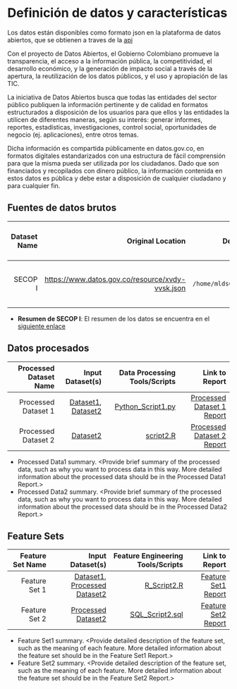 # Definición de datos y características

Los datos están disponibles como formato json en la plataforma de datos abiertos, que se obtienen a traves de la [api](https://www.datos.gov.co/resource/xvdy-vvsk.json)
 
Con el proyecto de Datos Abiertos, el Gobierno Colombiano promueve la transparencia, el acceso a la información pública, la competitividad, el desarrollo económico, y la generación de impacto social a través de la apertura, la reutilización de los datos públicos, y el uso y apropiación de las TIC.

La iniciativa de Datos Abiertos busca que todas las entidades del sector público publiquen la información pertinente y de calidad en formatos estructurados a disposición de los usuarios para que ellos y las entidades la utilicen de diferentes maneras, según su interés: generar informes, reportes, estadísticas, investigaciones, control social, oportunidades de negocio (ej. aplicaciones), entre otros temas.

Dicha información es compartida públicamente en datos.gov.co, en formatos digitales estandarizados con una estructura de fácil comprensión para que la misma pueda ser utilizada por los ciudadanos. Dado que son financiados y recopilados con dinero público, la información contenida en estos datos es pública y debe estar a disposición de cualquier ciudadano y para cualquier fin.



## Fuentes de datos brutos

| Dataset Name | Original Location   | Destination Location  | Data Movement Tools / Scripts | Link to Report |
| ---:| ---: | ---: | ---: | -----: |
| SECOP I | https://www.datos.gov.co/resource/xvdy-vvsk.json | `/home/mlds6_sbkfcp/data/raw/` | [uso de `make leerDatos`](https://raw.githubusercontent.com/isbelloq/mlds6/main/makefile) | [Reporte al demo de secop](https://github.com/isbelloq/mlds6/raw/main/docs/data/secop_summary.html)|


* **Resumen de SECOP I**: El resumen de los datos se encuentra en el [siguiente enlace](https://github.com/isbelloq/mlds6/raw/main/docs/data/secop_summary.html)


## Datos procesados
| Processed Dataset Name | Input Dataset(s)   | Data Processing Tools/Scripts | Link to Report |
| ---:| ---: | ---: | ---: | 
| Processed Dataset 1 | [Dataset1](link/to/dataset1/report), [Dataset2](link/to/dataset2/report) | [Python_Script1.py](link/to/python/script/file/in/Code) | [Processed Dataset 1 Report](link/to/report1)|
| Processed Dataset 2 | [Dataset2](link/to/dataset2/report) |[script2.R](link/to/R/script/file/in/Code) | [Processed Dataset 2 Report](link/to/report2)|
* Processed Data1 summary. <Provide brief summary of the processed data, such as why you want to process data in this way. More detailed information about the processed data should be in the Processed Data1 Report.>
* Processed Data2 summary. <Provide brief summary of the processed data, such as why you want to process data in this way. More detailed information about the processed data should be in the Processed Data2 Report.> 

## Feature Sets

| Feature Set Name | Input Dataset(s)   | Feature Engineering Tools/Scripts | Link to Report |
| ---:| ---: | ---: | ---: | 
| Feature Set 1 | [Dataset1](link/to/dataset1/report), [Processed Dataset2](link/to/dataset2/report) | [R_Script2.R](link/to/R/script/file/in/Code) | [Feature Set1 Report](link/to/report1)|
| Feature Set 2 | [Processed Dataset2](link/to/dataset2/report) |[SQL_Script2.sql](link/to/sql/script/file/in/Code) | [Feature Set2 Report](link/to/report2)|

* Feature Set1 summary. <Provide detailed description of the feature set, such as the meaning of each feature. More detailed information about the feature set should be in the Feature Set1 Report.>
* Feature Set2 summary. <Provide detailed description of the feature set, such as the meaning of each feature. More detailed information about the feature set should be in the Feature Set2 Report.> 
